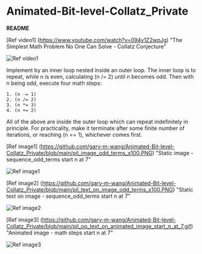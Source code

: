 # Animated-Bit-level-Collatz_Private

[//]: # (Video Image References)

[video1]: https://www.youtube.com/watch?v=094y1Z2wpJg "The Simplest Math Problem No One Can Solve - Collatz Conjecture"
[image1]: https://github.com/gary-m-wang/Animated-Bit-level-Collatz_Private/blob/main/pil_image_odd_terms_x100.PNG "Static image - sequence_odd_terms start n at 7"
[image2]: https://github.com/gary-m-wang/Animated-Bit-level-Collatz_Private/blob/main/pil_text_on_image_odd_terms_x100.PNG "Static text on image - sequence_odd_terms start n at 7"
[image3]: https://github.com/gary-m-wang/Animated-Bit-level-Collatz_Private/blob/main/text_off_animated_image_start_n_at_7.gif "Animated image - math steps start n at 7"

**README**

[Ref video1] (https://www.youtube.com/watch?v=094y1Z2wpJg) "The Simplest Math Problem No One Can Solve - Collatz Conjecture"

![Ref video1][video1]

Implement by an inner loop nested inside an outer loop.
The inner loop is to repeat, while n is even, calculating (n /= 2) until n becomes odd.
Then with n being odd, execute four math steps:
```
1. (n -= 1)
2. (n /= 2)
3. (n *= 3)
4. (n += 2)
```
All of the above are inside the outer loop which can repeat indefinitely in principle.
For practicality, make it terminate after some finite number of iterations, or reaching (n == 1), whichever comes first.

[Ref image1] (https://github.com/gary-m-wang/Animated-Bit-level-Collatz_Private/blob/main/pil_image_odd_terms_x100.PNG) "Static image - sequence_odd_terms start n at 7"

![Ref image1][image1]

[Ref image2] (https://github.com/gary-m-wang/Animated-Bit-level-Collatz_Private/blob/main/pil_text_on_image_odd_terms_x100.PNG) "Static text on image - sequence_odd_terms start n at 7"

![Ref image2][image2]

[Ref image3] (https://github.com/gary-m-wang/Animated-Bit-level-Collatz_Private/blob/main/pil_op_text_on_animated_image_start_n_at_7.gif) "Animated image - math steps start n at 7"

![Ref image3][image3]